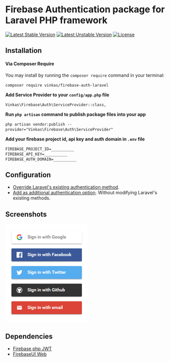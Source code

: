 # Firebase Authentication package for Laravel PHP framework

[![Latest Stable Version](https://poser.pugx.org/vinkas/firebase-auth-laravel/v/stable.svg)](https://packagist.org/packages/vinkas/firebase-auth-laravel)
[![Latest Unstable Version](https://poser.pugx.org/vinkas/firebase-auth-laravel/v/unstable.svg)](https://packagist.org/packages/vinkas/firebase-auth-laravel)
[![License](https://poser.pugx.org/vinkas/firebase-auth-laravel/license.svg)](https://packagist.org/packages/vinkas/firebase-auth-laravel)

## Installation

#### Via Composer Require

You may install by running the `composer require` command in your terminal:
```
composer require vinkas/firebase-auth-laravel
```

**Add Service Provider to your `config/app.php` file**

```
Vinkas\Firebase\Auth\ServiceProvider::class,
```

**Run `php artisan` command to publish package files into your app**

```
php artisan vendor:publish --provider="Vinkas\Firebase\Auth\ServiceProvider"
```

**Add your firebase project id, api key and auth domain in `.env` file**

```
FIREBASE_PROJECT_ID=__________
FIREBASE_API_KEY=__________
FIREBASE_AUTH_DOMAIN=__________
```


## Configuration

* [Override Laravel's existing authentication method](https://github.com/vinkas0/firebase-auth-laravel/wiki/Override-Laravel's-existing-authentication-method).
* [Add as additional authentication option](https://github.com/vinkas0/firebase-auth-laravel/wiki/Add-as-additional-authentication-option). Without modifying Laravel's existing methods.

## Screenshots

![FirebaseUI Web](/screenshots/sign-in-providers.png)

## Dependencies

* [Firebase php JWT](https://github.com/firebase/php-jwt)
* [FirebaseUI Web](https://github.com/firebase/firebaseui-web)
